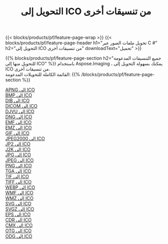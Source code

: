 ﻿---
title: التحويل إلى ICO من تنسيقات أخرى 
weight: 3920
url: /ar/java/conversion/to/ico 
lang: ar
langdirlevel: 2
locales: zh-hans,ja,it,ru,de,es,fr,nl,id,lt,pl,pt,vi,tr,ko,zh-hant,ar,hi,th,sv,cs,uk,he
description: باستخدام Aspose.Imaging ، يمكنك بسهولة التحويل إلى ICO من تنسيقات أخرى
---

{{< blocks/products/pf/feature-page-wrap >}}
{{< blocks/products/pf/feature-page-header h1="تحويل ملفات الصور عبر C #" h2="التحويل إلى ICO من تنسيقات أخرى" downloadText="تحميل" >}}


{{% blocks/products/pf/feature-page-section  h2="جميع التنسيقات المدعومة للتحويل منها إلى ICO" %}}
باستخدام Aspose.Imaging ، يمكنك بسهولة التحويل إلى ICO من تنسيقات أخرى.
<br/>
القائمة الكاملة للتحويلات المدعومة:
{{% /blocks/products/pf/feature-page-section %}}
<div class="container-fluid productfamilypage bg-gray">
    <div class="convertypes bg-gray agp-content section">
        <div class="container">
		<div class="row other-converters">
		    <div class='col-md-2 other-converter remove-lp remove-rp'><a href="/imaging/ar/java/conversion/apng-to-ico" >APNG إلى ICO</a></div>
<div class='col-md-2 other-converter remove-lp remove-rp'><a href="/imaging/ar/java/conversion/bmp-to-ico" >BMP إلى ICO</a></div>
<div class='col-md-2 other-converter remove-lp remove-rp'><a href="/imaging/ar/java/conversion/dib-to-ico" >DIB إلى ICO</a></div>
<div class='col-md-2 other-converter remove-lp remove-rp'><a href="/imaging/ar/java/conversion/dicom-to-ico" >DICOM إلى ICO</a></div>
<div class='col-md-2 other-converter remove-lp remove-rp'><a href="/imaging/ar/java/conversion/djvu-to-ico" >DJVU إلى ICO</a></div>
<div class='col-md-2 other-converter remove-lp remove-rp'><a href="/imaging/ar/java/conversion/dng-to-ico" >DNG إلى ICO</a></div>
<div class='col-md-2 other-converter remove-lp remove-rp'><a href="/imaging/ar/java/conversion/emf-to-ico" >EMF إلى ICO</a></div>
<div class='col-md-2 other-converter remove-lp remove-rp'><a href="/imaging/ar/java/conversion/emz-to-ico" >EMZ إلى ICO</a></div>
<div class='col-md-2 other-converter remove-lp remove-rp'><a href="/imaging/ar/java/conversion/gif-to-ico" >GIF إلى ICO</a></div>
<div class='col-md-2 other-converter remove-lp remove-rp'><a href="/imaging/ar/java/conversion/jpeg2000-to-ico" >JPEG2000 إلى ICO</a></div>
<div class='col-md-2 other-converter remove-lp remove-rp'><a href="/imaging/ar/java/conversion/jp2-to-ico" >JP2 إلى ICO</a></div>
<div class='col-md-2 other-converter remove-lp remove-rp'><a href="/imaging/ar/java/conversion/j2k-to-ico" >J2K إلى ICO</a></div>
<div class='col-md-2 other-converter remove-lp remove-rp'><a href="/imaging/ar/java/conversion/jpg-to-ico" >JPG إلى ICO</a></div>
<div class='col-md-2 other-converter remove-lp remove-rp'><a href="/imaging/ar/java/conversion/jpeg-to-ico" >JPEG إلى ICO</a></div>
<div class='col-md-2 other-converter remove-lp remove-rp'><a href="/imaging/ar/java/conversion/png-to-ico" >PNG إلى ICO</a></div>
<div class='col-md-2 other-converter remove-lp remove-rp'><a href="/imaging/ar/java/conversion/tga-to-ico" >TGA إلى ICO</a></div>
<div class='col-md-2 other-converter remove-lp remove-rp'><a href="/imaging/ar/java/conversion/tif-to-ico" >TIF إلى ICO</a></div>
<div class='col-md-2 other-converter remove-lp remove-rp'><a href="/imaging/ar/java/conversion/tiff-to-ico" >TIFF إلى ICO</a></div>
<div class='col-md-2 other-converter remove-lp remove-rp'><a href="/imaging/ar/java/conversion/webp-to-ico" >WEBP إلى ICO</a></div>
<div class='col-md-2 other-converter remove-lp remove-rp'><a href="/imaging/ar/java/conversion/wmf-to-ico" >WMF إلى ICO</a></div>
<div class='col-md-2 other-converter remove-lp remove-rp'><a href="/imaging/ar/java/conversion/wmz-to-ico" >WMZ إلى ICO</a></div>
<div class='col-md-2 other-converter remove-lp remove-rp'><a href="/imaging/ar/java/conversion/svg-to-ico" >SVG إلى ICO</a></div>
<div class='col-md-2 other-converter remove-lp remove-rp'><a href="/imaging/ar/java/conversion/svgz-to-ico" >SVGZ إلى ICO</a></div>
<div class='col-md-2 other-converter remove-lp remove-rp'><a href="/imaging/ar/java/conversion/eps-to-ico" >EPS إلى ICO</a></div>
<div class='col-md-2 other-converter remove-lp remove-rp'><a href="/imaging/ar/java/conversion/cdr-to-ico" >CDR إلى ICO</a></div>
<div class='col-md-2 other-converter remove-lp remove-rp'><a href="/imaging/ar/java/conversion/cmx-to-ico" >CMX إلى ICO</a></div>
<div class='col-md-2 other-converter remove-lp remove-rp'><a href="/imaging/ar/java/conversion/otg-to-ico" >OTG إلى ICO</a></div>
<div class='col-md-2 other-converter remove-lp remove-rp'><a href="/imaging/ar/java/conversion/odg-to-ico" >ODG إلى ICO</a></div>
                </div>
        </div>
    </div>
</div>
<br/>

